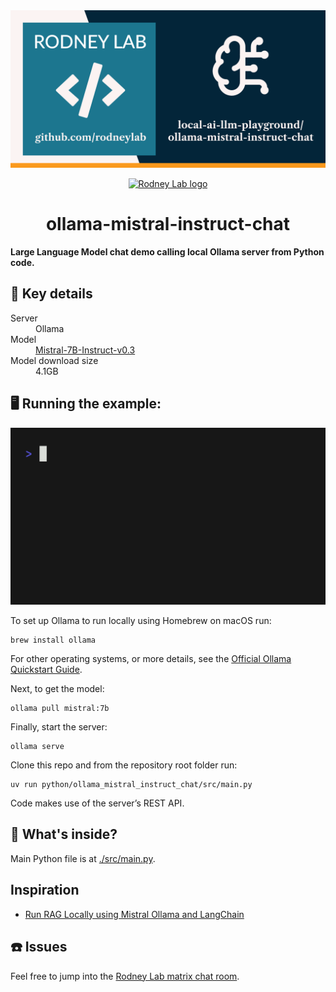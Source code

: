 <img src="../../images/ollama-mistral-instruct-chat.png" alt="Rodney Lab Local A I L L M Playground Ollama Mistral Instruct Chat Git Hub banner" />

<p align="center">
  <a aria-label="Open Rodney Lab site" href="https://rodneylab.com" rel="nofollow noopener noreferrer">
    <img alt="Rodney Lab logo" src="https://rodneylab.com/assets/icon.png" width="60" />
  </a>
</p>
<h1 align="center">
ollama-mistral-instruct-chat
</h1>

**Large Language Model chat demo calling local Ollama server from Python code.**

## 📝 Key details

<dl>
<dt>Server</dt>
  <dd>Ollama</dd>

<dt>Model</dt>
  <dd><a href="https://ollama.com/library/mistral">Mistral-7B-Instruct-v0.3</a></dd>

<dt>Model download size</dt>
  <dd>4.1GB</dd>
</dl>

## 🖥️ Running the example:

<img src="../../images/ollama_mistral_instruct_chat.gif" alt="Terminal animation shows the user entering the following command: 'uv run python/ollama_mistral_instruct_chat/src/main.py'. The app starts running and a prompt appears.  At the prompt, the user types 'Who was the first Prime Minister of Great Britain?', then hits enter.  After a short delay, of a few seconds, the model response starts streaming, it reads 'The position of Prime Minister in the United Kingdom does not exactly correspond to the Prime Minister you might be thinking of.  The office of Prime Minister as we know it today did not formally exist until the 18th century.  However, if we consider someone who played a role similar to that of a modern Prime Minister, Sir Robert Walpole is often considered the first defacto Ptime Minister, serving from 1721 to 1742 under King George II. He was the dominant figure in British politics during his long tenure and held various positions, including First Lord of the Treasuary and Chancellor of the Exchequer, although these titles were not yet officially linked to the Prime Minister's role.'.  The app presents a new prompt, ready for a new question, though the animation restarts."/>

To set up Ollama to run locally using Homebrew on macOS run:

```shell
brew install ollama
```

For other operating systems, or more details, see the
[Official Ollama Quickstart Guide](https://ollama.readthedocs.io/en/quickstart/).

Next, to get the model:

```shell
ollama pull mistral:7b
```

Finally, start the server:

```shell
ollama serve
```

Clone this repo and from the repository root folder run:

```shell
uv run python/ollama_mistral_instruct_chat/src/main.py
```

Code makes use of the server’s REST API.

## 🧐 What's inside?

Main Python file is at [./src/main.py](./src/main.py).

## Inspiration

- [Run RAG Locally using Mistral Ollama and LangChain](https://mobiarch.wordpress.com/2024/02/19/run-rag-locally-using-mistral-ollama-and-langchain/)

## ☎️ Issues

Feel free to jump into the
[Rodney Lab matrix chat room](https://matrix.to/#/%23rodney:matrix.org).
